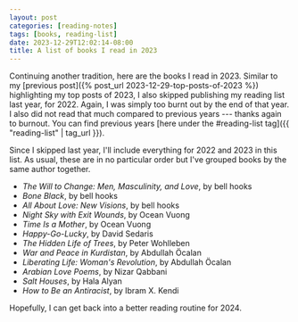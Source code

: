 ```yaml
---
layout: post
categories: [reading-notes]
tags: [books, reading-list]
date: 2023-12-29T12:02:14-08:00
title: A list of books I read in 2023
---
```


Continuing another tradition, here are the books I read in 2023. Similar to my [previous post]({% post_url 2023-12-29-top-posts-of-2023 %}) highlighting my top posts of 2023, I also skipped publishing my reading list last year, for 2022. Again, I was simply too burnt out by the end of that year. I also did not read that much compared to previous years --- thanks again to burnout. You can find previous years [here under the #reading-list tag]({{ "reading-list" | tag_url }}).

<!--excerpt-->

Since I skipped last year, I'll include everything for 2022 and 2023 in this list. As usual, these are in no particular order but I've grouped books by the same author together.

- *The Will to Change: Men, Masculinity, and Love*, by bell hooks
- *Bone Black*, by bell hooks
- *All About Love: New Visions*, by bell hooks
- *Night Sky with Exit Wounds*, by Ocean Vuong
- *Time Is a Mother*, by Ocean Vuong
- *Happy-Go-Lucky*, by David Sedaris
- *The Hidden Life of Trees*, by Peter Wohlleben
- *War and Peace in Kurdistan*, by Abdullah Öcalan
- *Liberating Life: Woman's Revolution*, by Abdullah Öcalan
- *Arabian Love Poems*, by Nizar Qabbani
- *Salt Houses*, by Hala Alyan
- *How to Be an Antiracist*, by Ibram X. Kendi

Hopefully, I can get back into a better reading routine for 2024.
